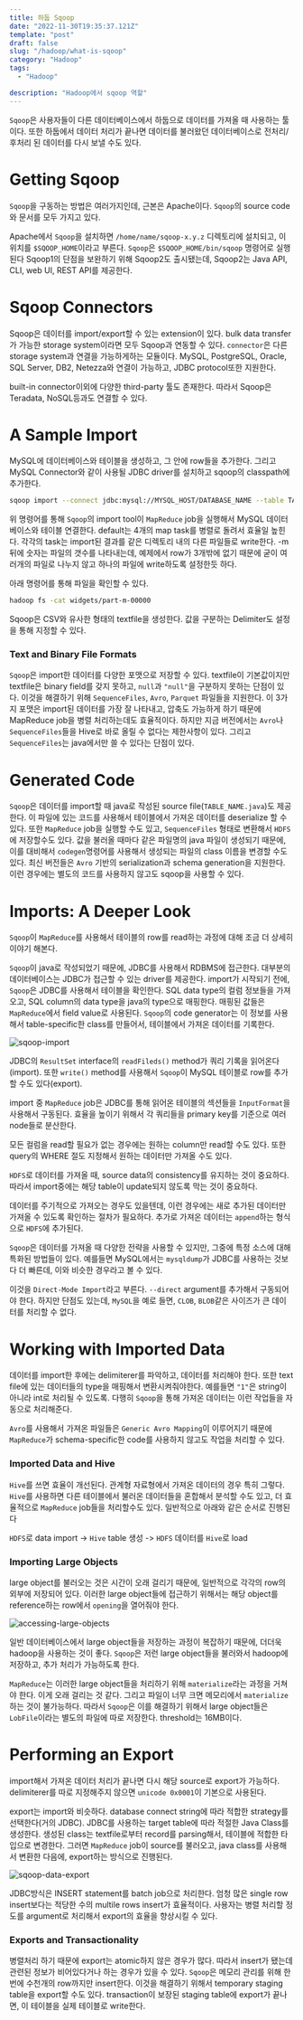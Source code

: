 ```yaml
---
title: 하둡 Sqoop
date: "2022-11-30T19:35:37.121Z"
template: "post"
draft: false
slug: "/hadoop/what-is-sqoop"
category: "Hadoop"
tags:
  - "Hadoop"

description: "Hadoop에서 sqoop 역할"
---
```


`Sqoop`은 사용자들이 다른 데이터베이스에서 하둡으로 데이터를 가져올 때 사용하는 툴이다. 또한 하둡에서 데이터 처리가 끝나면 데이터를 불러왔던 데이터베이스로 전처리/후처리 된 데이터를 다시 보낼 수도 있다.

# Getting Sqoop

`Sqoop`을 구동하는 방법은 여러가지인데, 근본은 Apache이다. `Sqoop`의 source code와 문서를 모두 가지고 있다.

Apache에서 `Sqoop`을 설치하면 `/home/name/sqoop-x.y.z` 디렉토리에 설치되고, 이 위치를 `$SQOOP_HOME`이라고 부른다. `Sqoop`은 `$SQOOP_HOME/bin/sqoop` 명령어로 실행된다 Sqoop1의 단점을 보완하기 위해 Sqoop2도 출시됐는데, Sqoop2는 Java API, CLI, web UI, REST API를 제공한다.

# Sqoop Connectors

Sqoop은 데이터를 import/export할 수 있는 extension이 있다. bulk data transfer가 가능한 storage system이라면 모두 Sqoop과 연동할 수 있다. `connector`은 다른 storage system과 연결을 가능하게하는 모듈이다. MySQL, PostgreSQL, Oracle, SQL Server, DB2, Netezza와 연결이 가능하고, JDBC protocol또한 지원한다.

built-in connector이외에 다양한 third-party 툴도 존재한다. 따라서 Sqoop은 Teradata, NoSQL등과도 연결할 수 있다.

# A Sample Import

MySQL에 데이터베이스와 테이블을 생성하고, 그 안에 row들을 추가한다. 그리고 MySQL Connector와 같이 사용될 JDBC driver를 설치하고 sqoop의 classpath에 추가한다.

```bash
sqoop import --connect jdbc:mysql://MYSQL_HOST/DATABASE_NAME --table TABLE_NAME -m 1
```

위 명령어를 통해 `Sqoop`의 import tool이 `MapReduce` job을 실행해서 MySQL 데이터베이스와 테이블 연결한다. default는 4개의 map task를 병렬로 돌려서 효율일 높힌다. 각각의 task는 import된 결과를 같은 디렉토리 내의 다른 파일들로 write한다. -m 뒤에 숫자는 파일의 갯수를 나타내는데, 예제에서 row가 3개밖에 없기 때문에 굳이 여러개의 파일로 나누지 않고 하나의 파일에 write하도록 설정한듯 하다.

아래 명령어를 통해 파일을 확인할 수 있다.

```bash
hadoop fs -cat widgets/part-m-00000
```

Sqoop은 CSV와 유사한 형태의 textfile을 생성한다. 값을 구분하는 Delimiter도 설정을 통해 지정할 수 있다.

### Text and Binary File Formats

`Sqoop`은 import한 데이터를 다양한 포맷으로 저장할 수 있다. textfile이 기본값이지만 textfile은 binary field를 갖지 못하고, `null`과 `"null"`을 구분하지 못하는 단점이 있다. 이것을 해결하기 위해 `SequenceFiles`, `Avro`, `Parquet` 파일들을 지원한다. 이 3가지 포맷은 import된 데이터를 가장 잘 나타내고, 압축도 가능하게 하기 때문에 MapReduce job을 병렬 처리하는데도 효율적이다. 하지만 지금 버전에서는 `Avro`나 `SequenceFiles`들을 Hive로 바로 올릴 수 없다는 제한사항이 있다. 그리고 `SequenceFiles`는 java에서만 쓸 수 있다는 단점이 있다.

# Generated Code

`Sqoop`은 데이터를 import할 때 java로 작성된 source file(`TABLE_NAME.java`)도 제공한다. 이 파일에 있는 코드를 사용해서 테이블에서 가져온 데이터를 deserialize 할 수 있다. 또한 `MapReduce` job을 실행할 수도 있고, `SequenceFiles` 형태로 변환해서 `HDFS`에 저장할수도 있다. 값을 불러올 때마다 같은 파일명의 java 파일이 생성되기 때문에, 이를 대비해서 `codegen`명령어를 사용해서 생성되는 파일의 class 이름을 변경할 수도 있다. 최신 버전들은 `Avro` 기반의 serialization과 schema generation을 지원한다. 이런 경우에는 별도의 코드를 사용하지 않고도 sqoop을 사용할 수 있다.

# Imports: A Deeper Look

`Sqoop`이 `MapReduce`를 사용해서 테이블의 row를 read하는 과정에 대해 조금 더 상세히 이야기 해본다.

`Sqoop`이 java로 작성되었기 때문에, JDBC를 사용해서 RDBMS에 접근한다. 대부분의 데이터베이스는 JDBC가 접근할 수 있는 driver를 제공한다. import가 시작되기 전에, `Sqoop`은 JDBC를 사용해서 테이블을 확인한다. SQL data type의 컬럼 정보들을 가져오고, SQL column의 data type을 java의 type으로 매핑한다. 매핑된 값들은 `MapReduce`에서 field value로 사용된다. `Sqoop`의 code generator는 이 정보를 사용해서 table-specific한 class를 만들어서, 테이블에서 가져온 데이터를 기록한다.

![sqoop-import](https://i.imgur.com/F0tZa0g.png)

JDBC의 `ResultSet` interface의 `readFileds()` method가 쿼리 기록을 읽어온다(import). 또한 `write()` method를 사용해서 `Sqoop`이 MySQL 테이블로 row를 추가할 수도 있다(export).

import 중 `MapReduce` job은 JDBC를 통해 읽어온 테이블의 섹션들을 `InputFormat`을 사용해서 구동된다. 효율을 높이기 위해서 각 쿼리들을 primary key를 기준으로 여러 node들로 분산한다.

모든 컬럼을 read할 필요가 없는 경우에는 원하는 column만 read할 수도 있다. 또한 query의 WHERE 절도 지정해서 원하는 데이터만 가져올 수도 있다.

`HDFS`로 데이터를 가져올 때, source data의 consistency를 유지하는 것이 중요하다. 따라서 import중에는 해당 table이 update되지 않도록 막는 것이 중요하다.

데이터를 주기적으로 가져오는 경우도 있을텐데, 이런 경우에는 새로 추가된 데이터만 가져올 수 있도록 확인하는 절차가 필요하다. 추가로 가져온 데이터는 `append`하는 형식으로 `HDFS`에 추가된다.

`Sqoop`은 데이터를 가져올 때 다양한 전략을 사용할 수 있지만, 그중에 특정 소스에 대해 특화된 방법들이 있다. 예를들면 MySQL에서는 `mysqldump`가 JDBC를 사용하는 것보다 더 빠른데, 이와 비슷한 경우라고 볼 수 있다.

이것을 `Direct-Mode Import`라고 부른다. `--direct` argument를 추가해서 구동되어야 한다. 하지만 단점도 있는데, `MySQL`을 예로 들면, `CLOB`, `BLOB`같은 사이즈가 큰 데이터를 처리할 수 없다.

# Working with Imported Data

데이터를 import한 후에는 delimiterer를 파악하고, 데이터를 처리해야 한다. 또한 text file에 있는 데이터들의 type을 매핑해서 변환시켜줘야한다. 예를들면 `"1"`은 string이 아니라 int로 처리될 수 있도록. 다행히 `Sqoop`을 통해 가져온 데이터는 이런 작업들을 자동으로 처리해준다.

`Avro`를 사용해서 가져온 파일들은 `Generic Avro Mapping`이 이루어지기 때문에 `MapReduce`가 schema-specific한 code를 사용하지 않고도 작업을 처리할 수 있다.

### Imported Data and Hive

`Hive`를 쓰면 효율이 개선된다. 관계형 자료형에서 가져온 데이터의 경우 특히 그렇다. `Hive`를 사용하면 다른 테이블에서 불러온 데이터들을 혼합해서 분석할 수도 있고, 더 효율적으로 `MapReduce` job들을 처리할수도 있다. 일반적으로 아래와 같은 순서로 진행된다

`HDFS`로 data import -> `Hive` table 생성 -> `HDFS` 데이터를 `Hive`로 load

### Importing Large Objects

large object를 불러오는 것은 시간이 오래 걸리기 때문에, 일반적으로 각각의 row의 외부에 저장되어 있다. 이러한 large object들에 접근하기 위해서는 해당 object를 reference하는 row에서 `opening`을 열어줘야 한다.

![accessing-large-objects](https://i.imgur.com/3yXDRmU.png)

일반 데이터베이스에서 large object들을 저장하는 과정이 복잡하기 때문에, 더더욱 hadoop을 사용하는 것이 좋다. `Sqoop`은 저런 large object들을 불러와서 hadoop에 저장하고, 추가 처리가 가능하도록 한다.

`MapReduce`는 이러한 large object들을 처리하기 위해 `materialize`라는 과정을 거쳐야 한다. 이게 오래 걸리는 것 같다. 그리고 파일이 너무 크면 메모리에서 `materialize`하는 것이 불가능하다. 따라서 `Sqoop`은 이를 해결하기 위해서 large object들은 `LobFile`이라는 별도의 파일에 따로 저장한다. threshold는 16MB이다.

# Performing an Export

import해서 가져온 데이터 처리가 끝나면 다시 해당 source로 export가 가능하다. delimiterer를 따로 지정해주지 않으면 `unicode 0x0001`이 기본으로 사용된다.

export는 import와 비슷하다. database connect string에 따라 적합한 strategy를 선택한다(거의 JDBC). JDBC를 사용하는 target table에 따라 적절한 Java Class를 생성한다. 생성된 class는 textfile로부터 record를 parsing해서, 테이블에 적합한 타입으로 변경한다. 그러면 `MapReduce` job이 source를 불러오고, java class를 사용해서 변환한 다음에, export하는 방식으로 진행된다.

![sqoop-data-export](https://i.imgur.com/ngHykhI.png)

JDBC방식은 INSERT statement를 batch job으로 처리한다. 엄청 많은 single row insert보다는 적당한 수의 multile rows insert가 효율적이다. 사용자는 병렬 처리할 정도를 argument로 처리해서 export의 효율을 향상시킬 수 있다.

### Exports and Transactionality

병렬처리 하기 때문에 export는 atomic하지 않은 경우가 많다. 따라서 insert가 됐는데 관련된 정보가 비어있다거나 하는 경우가 있을 수 있다. `Sqoop`은 메모리 관리를 위해 한번에 수천개의 row까지만 insert한다. 이것을 해결하기 위해서 temporary staging table을 export할 수도 있다. transaction이 보장된 staging table에 export가 끝나면, 이 테이블을 실제 테이블로 write한다.
